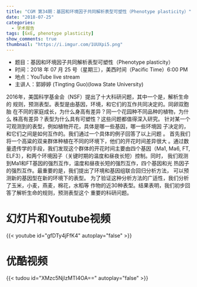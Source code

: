 ```yaml
---
title: "CGM 第34期：基因和环境因子共同解析表型可塑性（Phenotype plasticity）"
date: "2018-07-25"
categories:
  - 学术报告
tags: [GxE, phenotype plasticity]
show_comments: true
thumbnail: "https://i.imgur.com/1UUXpi5.png"
---
```


- 题目：基因和环境因子共同解析表型可塑性（Phenotype plasticity）
- 时间：2018 年 07 月 25 号（星期三），美西时间（Pacific Time）6:00 PM
- 地点：YouTube live stream 
- 主讲人：郭婷婷 (Tingting Guo)(Iowa State University)

2016年，美国科学基金会（NSF）提出了十大科研问题，其中一个是，解析生命的
规则，预测表型。表型是由基因，环境，和它们的互作共同决定的。同卵双胞胎
在不同的家庭成长，为什么身高有差异？同一个花园种不同品种的植物，为什么
株高有差异？表型为什么具有可塑性？这些问题都值得深入研究。
针对某一个可观测到的表型，例如植物开花，具体是哪一些基因，哪一些环境因
子决定的，和它们之间是如何互作的。我们通过一个具体的例子回答了以上问题
。
首先我们将一个高粱的双亲群体种植在不同的环境下，他们的开花时间差异很大
。通过数量遗传学的手段，我们发现这个群体的开花时间主要由四个基因（Ma1,
Ma6, FT, ELF3），和两个环境因子（关键时期的温度和昼夜长短）控制。同时，
我们观测到Ma1和FT基因的强烈互作，温度和昼夜长短的强烈互作，四个基因和光
热因子的强烈互作。最重要的是，我们提出了环境和基因组联合回归分析方法，
可以预测新的基因型在新的环境下的表型。
为了验证这种分析方法的广适性，我们分析了玉米，小麦，燕麦，棉花，水稻等
作物的近30种表型。结果表明，我们初步回答了解析生命的规则，预测表型这个
重要的科研问题。

# 幻灯片和Youtube视频

{{< youtube id="gfDTy4jFfK4" autoplay="false" >}}


# 优酷视频

{{< tudou id="XMzc5NjIzMTI4OA==" autoplay="false" >}}
